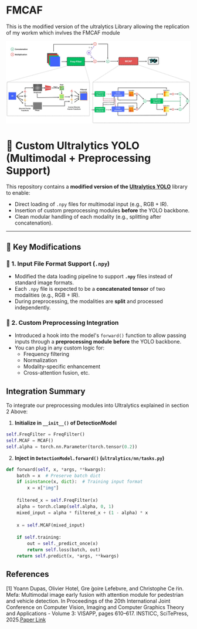 # FMCAF
This is the modified version of the ultralytics Library allowing the replication of my workm which invlves the FMCAF module

<p align="center">
  <img src="assets/Architecture.jpeg" alt="FMCAF Architecture" width="700"/>
</p>

# 🔧 Custom Ultralytics YOLO (Multimodal + Preprocessing Support)

This repository contains a **modified version of the [Ultralytics YOLO](https://github.com/ultralytics/ultralytics)** library to enable:

- Direct loading of `.npy` files for multimodal input (e.g., RGB + IR).
- Insertion of custom preprocessing modules **before** the YOLO backbone.
- Clean modular handling of each modality (e.g., splitting after concatenation).

---

## 📁 Key Modifications

### 🧩 1. Input File Format Support (`.npy`)
- Modified the data loading pipeline to support **`.npy`** files instead of standard image formats.
- Each `.npy` file is expected to be a **concatenated tensor** of two modalities (e.g., RGB + IR).
- During preprocessing, the modalities are **split** and processed independently.

### 🧪 2. Custom Preprocessing Integration
- Introduced a hook into the model's `forward()` function to allow passing inputs through a **preprocessing module** **before** the YOLO backbone.
- You can plug in any custom logic for:
  - Frequency filtering
  - Normalization
  - Modality-specific enhancement
  - Cross-attention fusion, etc.


##  Integration Summary

To integrate our preprocessing modules into Ultralytics explained in section 2 Above:

1. **Initialize in `__init__()` of DetectionModel**

```python
self.FreqFilter = FreqFilter()
self.MCAF = MCAF()
self.alpha = torch.nn.Parameter(torch.tensor(0.2))
```
2. **Inject in `DetectionModel.forward()` (`ultralytics/nn/tasks.py`)**

```python
def forward(self, x, *args, **kwargs):
    batch = x  # Preserve batch dict
    if isinstance(x, dict):  # Training input format
        x = x["img"]

    filtered_x = self.FreqFilter(x)
    alpha = torch.clamp(self.alpha, 0, 1)
    mixed_input = alpha * filtered_x + (1 - alpha) * x

    x = self.MCAF(mixed_input)

    if self.training:
        out = self._predict_once(x)
        return self.loss(batch, out)
    return self.predict(x, *args, **kwargs)
```

##  References 
[1] Yoann Dupas, Olivier Hotel, Gre ́goire Lefebvre, and Christophe Ce ́rin. Mefa: Multimodal image early fusion with attention module for pedestrian and vehicle detection. In Proceedings of the 20th International Joint Conference on Computer Vision, Imaging and Computer Graphics Theory and Applications - Volume 3: VISAPP, pages 610–617. INSTICC, SciTePress, 2025.[Paper Link](https://www.scitepress.org/Papers/2025/132360/132360.pdf)
